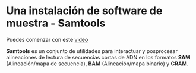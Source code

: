# Una instalación de software de muestra - Samtools 

Puedes comenzar con este [video](https://drive.google.com/file/d/1WcBkxgg1BDXfIDNE_I5M6kf_JK81hxKY/view?usp=sharing)  

**Samtools** es un conjunto de utilidades para interactuar y posprocesar alineaciones de lectura de secuencias cortas de ADN en los formatos **SAM** (Alineación/mapa de secuencia), **BAM** (Alineación/mapa binario) y **CRAM**.  


